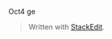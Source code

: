 
Oct4 
ge

> Written with [StackEdit](https://stackedit.io/).
<!--stackedit_data:
eyJoaXN0b3J5IjpbNjk1NDg4MTY4LDczMDk5ODExNl19
-->